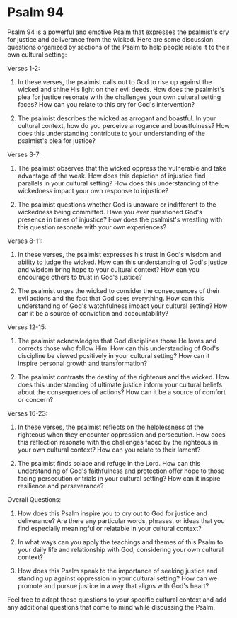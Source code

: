 # Psalm 94

Psalm 94 is a powerful and emotive Psalm that expresses the psalmist's cry for justice and deliverance from the wicked. Here are some discussion questions organized by sections of the Psalm to help people relate it to their own cultural setting:

Verses 1-2:

1. In these verses, the psalmist calls out to God to rise up against the wicked and shine His light on their evil deeds. How does the psalmist's plea for justice resonate with the challenges your own cultural setting faces? How can you relate to this cry for God's intervention?

2. The psalmist describes the wicked as arrogant and boastful. In your cultural context, how do you perceive arrogance and boastfulness? How does this understanding contribute to your understanding of the psalmist's plea for justice?

Verses 3-7:

1. The psalmist observes that the wicked oppress the vulnerable and take advantage of the weak. How does this depiction of injustice find parallels in your cultural setting? How does this understanding of the wickedness impact your own response to injustice?

2. The psalmist questions whether God is unaware or indifferent to the wickedness being committed. Have you ever questioned God's presence in times of injustice? How does the psalmist's wrestling with this question resonate with your own experiences?

Verses 8-11:

1. In these verses, the psalmist expresses his trust in God's wisdom and ability to judge the wicked. How can this understanding of God's justice and wisdom bring hope to your cultural context? How can you encourage others to trust in God's justice?

2. The psalmist urges the wicked to consider the consequences of their evil actions and the fact that God sees everything. How can this understanding of God's watchfulness impact your cultural setting? How can it be a source of conviction and accountability?

Verses 12-15:

1. The psalmist acknowledges that God disciplines those He loves and corrects those who follow Him. How can this understanding of God's discipline be viewed positively in your cultural setting? How can it inspire personal growth and transformation?

2. The psalmist contrasts the destiny of the righteous and the wicked. How does this understanding of ultimate justice inform your cultural beliefs about the consequences of actions? How can it be a source of comfort or concern?

Verses 16-23:

1. In these verses, the psalmist reflects on the helplessness of the righteous when they encounter oppression and persecution. How does this reflection resonate with the challenges faced by the righteous in your own cultural context? How can you relate to their lament?

2. The psalmist finds solace and refuge in the Lord. How can this understanding of God's faithfulness and protection offer hope to those facing persecution or trials in your cultural setting? How can it inspire resilience and perseverance?

Overall Questions:

1. How does this Psalm inspire you to cry out to God for justice and deliverance? Are there any particular words, phrases, or ideas that you find especially meaningful or relatable in your cultural context?

2. In what ways can you apply the teachings and themes of this Psalm to your daily life and relationship with God, considering your own cultural context?

3. How does this Psalm speak to the importance of seeking justice and standing up against oppression in your cultural setting? How can we promote and pursue justice in a way that aligns with God's heart?

Feel free to adapt these questions to your specific cultural context and add any additional questions that come to mind while discussing the Psalm.